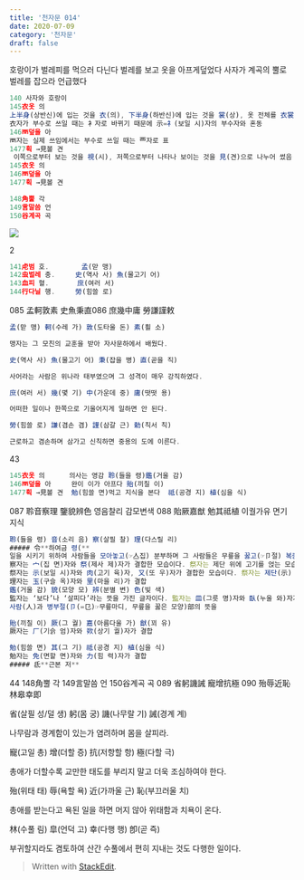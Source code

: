 ```yaml
---
title: '천자문 014'
date: 2020-07-09
category: '천자문'
draft: false
---
```

호랑이가 벌레피를 먹으러 다닌다
벌레를 보고 옷을 아프게덮었다
사자가 계곡의 뿔로 벌레를 잡으라 언급했다
```js
140 사자와 호랑이
145衣옷 의  
上半身(상반신)에 입는 것을 衣(의), 下半身(하반신)에 입는 것을 裳(상), 옷 전체를 衣裳(의상)
衣자가 부수로 쓰일 때는 衤자로 바뀌기 때문에 示=礻(보일 시)자의 부수자와 혼동
146襾덮을 아
襾자는 실제 쓰임에서는 부수로 쓰일 때는 覀자로 표
1477획 →見볼 견
 이쪽으로부터 보는 것을 視(시), 저쪽으로부터 나타나 보이는 것을 見(견)으로 나누어 썼음
145衣옷 의
146襾덮을 아
1477획 →見볼 견

148角뿔 각
149言말씀 언
150谷계곡 곡
```
![](https://i.ibb.co/ygY0w84/2020-07-09-11-29-49.png)



2
```js
141虍범 호.        孟(맏 맹) 
142虫벌레 충.     史(역사 사) 魚(물고기 어) 
143血피 혈.       庶(여러 서)
144行다닐 행.     勞(힘쓸 로)
```
085 孟軻敦素 史魚秉直086 庶幾中庸 勞謙謹敕 
```js
孟(맏 맹) 軻(수레 가) 敦(도타울 돈) 素(흴 소)

맹자는 그 모친의 교훈을 받아 자사문하에서 배웠다.

史(역사 사) 魚(물고기 어) 秉(잡을 병) 直(곧을 직)

사어라는 사람은 위나라 태부였으며 그 성격이 매우 강직하였다.

庶(여러 서) 幾(몇 기) 中(가운데 중) 庸(떳떳 용)

어떠한 일이나 한쪽으로 기울어지게 일하면 안 된다.

勞(힘쓸 로) 謙(겸손 겸) 謹(삼갈 근) 勅(칙서 칙)

근로하고 겸손하며 삼가고 신칙하면 중용의 도에 이른다.
```
43
```js
145衣옷 의      의사는 영감 聆(들을 령)鑑(거울 감)
146襾덮을 아     완이 이가 아프다 貽(끼칠 이)
1477획 →見볼 견  勉(힘쓸 면)먹고 지식을 본다  祗(공경 지) 植(심을 식)

```
087 聆音察理 鑒貌辨色 영음찰리 감모변색
088 貽厥嘉猷 勉其祗植 이궐가유 면기지식
```js
聆(들을 령) 音(소리 음) 察(살필 찰) 理(다스릴 리)
##### 令**하여금 령(**
일을 시키기 위하여 사람들을 모아놓고(☞亼집) 분부하며 그 사람들은 무릎을 꿇고(☞卩절) 복종(服從)한다는 뜻이 합(合)하여 「명령하다(命令--)」를 뜻함
察자는 宀(집 면)자와 祭(제사 제)자가 결합한 모습이다. 祭자는 제단 위에 고기를 얹는 모습을 그린 것으로 ‘제사를 지내다’라는 뜻
祭자는 示(보일 시)자와 肉(고기 육)자, 又(또 우)자가 결합한 모습이다. 祭자는 제단(示) 위로 고기(肉)를 손(又)으로 얹는 모습을 표현
理자는 玉(구슬 옥)자와 里(마을 리)가 결합
鑑(거울 감) 貌(모양 모) 辨(분별 변) 色(빛 색)
監자는 ‘보다’나 ‘살피다’라는 뜻을 가진 글자이다. 監자는 皿(그릇 명)자와 臥(누울 와)자가 결합
사람(人)과 병부절(卩(=㔾)☞무릎마디, 무릎을 꿇은 모양)部의 뜻을

貽(끼칠 이) 厥(그 궐) 嘉(아름다울 가) 猷(꾀 유)
厥자는 厂(기슭 엄)자와 欮(상기 궐)자가 결합

勉(힘쓸 면) 其(그 기) 祗(공경 지) 植(심을 식)
勉자는 免(면할 면)자와 力(힘 력)자가 결합
##### 氐**근본 저**
```
44
148角뿔 각
149言말씀 언
150谷계곡 곡
089 省躬譏誡 寵增抗極 090 殆辱近恥 林皋幸即

省(살필 성/덜 생) 躬(몸 궁) 譏(나무랄 기) 誡(경계 계)

나무람과 경계함이 있는가 염려하며 몸을 살피라.

寵(고일 총) 增(더할 증) 抗(저항할 항) 極(다할 극)

총애가 더할수록 교만한 태도를 부리지 말고 더욱 조심하여야 한다.

殆(위태 태) 辱(욕할 욕) 近(가까울 근) 恥(부끄러울 치)

총애를 받는다고 욕된 일을 하면 머지 않아 위태함과 치욕이 온다.

林(수풀 림) 皐(언덕 고) 幸(다행 행) 卽(곧 즉)

부귀할지라도  겸토하여  산간  수풀에서  편히  지내는  것도  다행한  일이다.
> Written with [StackEdit](https://stackedit.io/).
<!--stackedit_data:
eyJoaXN0b3J5IjpbLTE3MTI1MDg0MDcsMzc1NzgxNzE5LDE5OT
E1OTg5NTAsLTU4MzcyMTA2MywtMTA1NjE2NDI3OSwtMTE1Mjc5
Mjc5NCwxMTg4Mjc4NjkyLC00MjY1MDg4MTQsMTEzNDcxMDMwOS
wtNTA1NjQ1NDA3LC0zOTc0OTEyNDcsMTMzNTQyMTA2NCwxMzE0
MzE5MjM3LC0xNDU1OTEzOTMzLDEyMzU0NTU2NzIsLTU4MDQ4MD
YwLC04NjQ5MDA0MjMsLTE3MTczODYzNzYsLTIwNzE3NDIwNTAs
NTk0NDk0ODQ5XX0=
-->